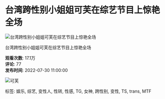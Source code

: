 # 台湾跨性别小姐姐可芙在综艺节目上惊艳全场

![台湾跨性别小姐姐可芙在综艺节目上惊艳全场](//i2.hdslb.com/bfs/archive/b5e551a6010a05e156ebf47c997d0d9a6216af9e.jpg@518w_290h_1c_!web-video-share-cover.webp)

台湾跨性别小姐姐可芙在综艺节目上惊艳全场

**观看次数**: 17.1万  
**评论**: 77  
**发布时间**: 2022-07-30 11:00:00  

![可芙](//i2.hdslb.com/bfs/face/1b5cd8b43d775ec2ce491a58a5f1d3aeb379bd84.jpg@96w.webp)

标签: 娱乐, 综艺, 变性人, 性转, 性感, TG, 女神, 跨性别, 变性, TS, trans, MTF  